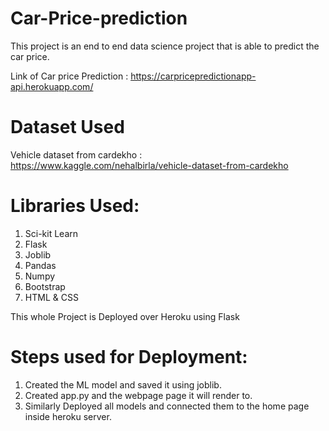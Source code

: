 # Car-Price-prediction


This project is an end to end data science project that is able to predict the car price.

Link of Car price Prediction : https://carpricepredictionapp-api.herokuapp.com/

# Dataset Used

Vehicle dataset from cardekho : https://www.kaggle.com/nehalbirla/vehicle-dataset-from-cardekho


# Libraries Used:

1. Sci-kit Learn
2. Flask
3. Joblib
4. Pandas
5. Numpy
6. Bootstrap
7. HTML & CSS

This whole Project is Deployed over Heroku using Flask

# Steps used for Deployment:

1. Created the ML model and saved it using joblib.
2. Created app.py and the webpage page it will render to.
3. Similarly Deployed all models and connected them to the home page inside heroku server.



